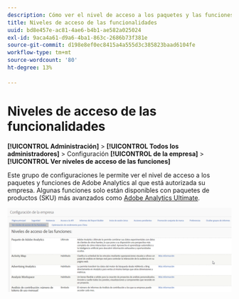 ```yaml
---
description: Cómo ver el nivel de acceso a los paquetes y las funciones de Adobe Analytics a los que está autorizada su empresa.
title: Niveles de acceso de las funcionalidades
uuid: bd8e457e-ac81-4ae6-b4b1-ae582a025024
exl-id: 9aca4a61-d9a6-4ba1-863c-2686b73f381e
source-git-commit: d198e8ef0ec8415a4a555d3c385823baad6104fe
workflow-type: tm+mt
source-wordcount: '80'
ht-degree: 13%

---
```


# Niveles de acceso de las funcionalidades

**[!UICONTROL Administración]**  >  **[!UICONTROL Todos los administradores]**  > Configuración  **[!UICONTROL de la empresa]**  >  **[!UICONTROL Ver niveles de acceso de las funciones]**

Este grupo de configuraciones le permite ver el nivel de acceso a los paquetes y funciones de Adobe Analytics al que está autorizada su empresa. Algunas funciones solo están disponibles con paquetes de productos (SKU) más avanzados como [Adobe Analytics Ultimate](https://www.adobe.com/es/data-analytics-cloud/analytics/ultimate.html).

![](assets/feature-access-levels.png)
